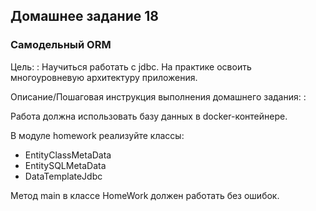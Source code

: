 ## Домашнее задание 18

### Самодельный ORM

Цель:
: Научиться работать с jdbc. На практике освоить многоуровневую архитектуру приложения.

Описание/Пошаговая инструкция выполнения домашнего задания:
: 

Работа должна использовать базу данных в docker-контейнере.

В модуле homework реализуйте классы:

- EntityClassMetaData
- EntitySQLMetaData
- DataTemplateJdbc

Метод main в классе HomeWork должен работать без ошибок.